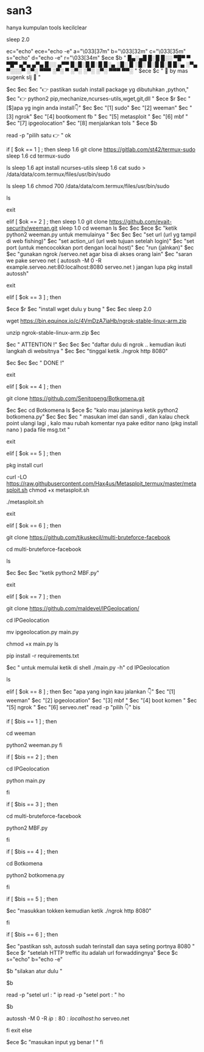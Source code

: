# san3
hanya kumpulan tools kecilclear

sleep 2.0


ec="echo"
ece="echo -e"
a="\033[37m"
b="\033[32m"
c="\033[35m"
s="echo"
d="echo -e"
r="\033[34m"
$ece $b "
 █▄░▄█ █░█ █░░ ▀█▀ ▀ ▀█▀ ▄▀▄ ▄▀▄ █░░ ▄▀▀
 █░█░█ █░█ █░▄ ░█░ █ ░█░ █░█ █░█ █░▄ ░▀▄
 ▀░░░▀ ░▀░ ▀▀▀ ░▀░ ▀ ░▀░ ░▀░ ░▀░ ▀▀▀ ▀▀░
"
$ece $c "       👻 by mas sugenk slj 👻 "

$ec
$ec
$ec "👉 pastikan sudah install package yg dibutuhkan ,python,"
$ec "👉 python2 pip,mechanize,ncurses-utils,wget,git,dll "
$ece $r
$ec "[$]apa yg ingin anda install👇"
$ec 
$ec "[1] sudo"
$ec "[2] weeman"
$ec "[3] ngrok"
$ec "[4] bootkoment fb "
$ec "[5] metasploit "
$ec "[6] mbf "
$ec "[7] ipgeolocation"
$ec "[8] menjalankan tols "
$ece $b

read -p  "pilih satu 👉 " ok



if [ $ok == 1 ] ; then
sleep 1.6
git clone https://gitlab.com/st42/termux-sudo
sleep 1.6
cd termux-sudo

ls
sleep 1.6
apt install ncurses-utils
sleep 1.6
cat sudo > /data/data/com.termux/files/usr/bin/sudo

ls
sleep 1.6
chmod 700 /data/data/com.termux/files/usr/bin/sudo

ls 


exit



elif  [ $ok == 2 ] ; then
sleep 1.0
git clone https://github.com/evait-security/weeman.git
sleep 1.0
cd weeman
ls 
$ec
$ec
$ece $c  "ketik python2 weeman.py untuk memulainya " 
$ec
$ec
$ec "set url (url yg tampil di web fishing)"
$ec "set action_url (url web tujuan setelah login)"
$ec "set port (untuk mencocokkan port dengan local host)" 
$ec "run (jalnkan)"
$ec
$ec "gunakan ngrok /serveo.net agar bisa di akses orang lain"
$ec "saran we pake serveo net ( autossh -M 0 -R 
example.serveo.net:80:localhost:8080 serveo.net ) jangan lupa pkg 
install autossh"

exit

elif [ $ok == 3 ] ; then

$ece $r 
$ec "install wget dulu y bung "
$ec
$ec
sleep 2.0

wget https://bin.equinox.io/c/4VmDzA7iaHb/ngrok-stable-linux-arm.zip

unzip ngrok-stable-linux-arm.zip
$ec 

$ec "        ATTENTION !"
$ec
$ec
$ec "daftar dulu di ngrok .. kemudian ikuti langkah di websitnya " 
$ec
$ec "tinggal ketik ./ngrok http 8080" 

$ec 
$ec 
$ec "     DONE !"

exit

elif [ $ok == 4 ] ; then 

git clone https://github.com/Senitopeng/Botkomena.git

$ec 
$ec 
cd Botkomena
ls
$ece $c  "kalo mau jalaninya ketik python2 botkomena.py"
$ec
$ec
$ec " masukan imel dan sandi , dan kalau check point ulangi 
lagi , kalo mau rubah komentar nya pake editor nano (pkg 
install nano )  pada file msg.txt " 

exit
 
elif [ $ok == 5 ] ; then

pkg install curl

curl -LO https://raw.githubusercontent.com/Hax4us/Metasploit_termux/master/metasploit.sh
chmod +x metasploit.sh

./metasploit.sh

exit

elif [ $ok == 6 ] ; then

git clone https://github.com/tikuskecil/multi-bruteforce-facebook

cd multi-bruteforce-facebook

ls

$ec
$ec
$ec "ketik python2 MBF.py"

exit

elif [ $ok == 7 ] ; then 

git clone https://github.com/maldevel/IPGeolocation/


cd IPGeolocation

mv ipgeolocation.py main.py

chmod +x main.py
ls


pip install -r requirements.txt

$ec " untuk memulai ketik di shell ./main.py  -h" 
cd IPGeolocation

ls

elif [ $ok == 8 ] ; then
$ec "apa yang ingin kau jalankan 👇" 
$ec "[1] weeman"
$ec "[2] ipgeolocation"
$ec "[3] mbf "
$ec "[4] boot komen "
$ec "[5] ngrok "
$ec "[6] serveo.net"
read -p "pilih 👇" bis

if [ $bis == 1 ] ; then 

cd weeman 

python2 weeman.py
fi

if [ $bis == 2 ] ; then 

cd IPGeolocation 

python main.py 

fi

if [ $bis == 3 ] ; then

cd multi-bruteforce-facebook

python2 MBF.py

fi

if [ $bis == 4 ] ; then 

cd Botkomena

python2 botkomena.py

fi

if [ $bis == 5 ] ; then 

$ec "masukkan tokken kemudian ketik ./ngrok http 8080"

fi

if [ $bis == 6 ] ; then 

$ec "pastikan ssh, autossh sudah terinstall dan saya seting 
portnya 8080 "
$ece $r "setelah HTTP treffic itu adalah url forwaddingnya" 
$ece $c 
s="echo"
b="echo -e"

$b "silakan atur dulu "

$b

read -p "setel url  : " ip
read -p "setel port : " ho

$b

autossh -M 0 -R $ip:80:localhost:$ho serveo.net

fi 
exit
else 

$ece $c "masukan input yg benar ! " 
fi

